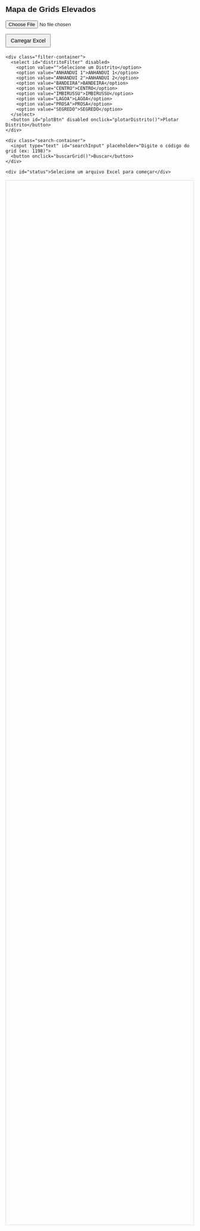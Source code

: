 <!DOCTYPE html>
<html>
<head>
  <title>Mapa de Grids - Campo Grande/MS</title>
  <meta charset="utf-8">
  <meta name="viewport" content="width=device-width, initial-scale=1.0">
  <link rel="stylesheet" href="https://unpkg.com/leaflet@1.9.4/dist/leaflet.css" />
  <style>
    body { 
      font-family: Arial, sans-serif; 
      margin: 15px;
      padding: 0;
    }
    #map { 
      height: 70vh; 
      width: 100%;
      margin-top: 15px; 
      border: 1px solid #ddd; 
    }
    .control-panel { 
      margin-bottom: 15px; 
    }
    .filter-container {
      margin: 10px 0;
      display: flex;
      align-items: center;
    }
    #distritoFilter {
      flex: 1;
      padding: 8px;
      margin-right: 5px;
    }
    button { 
      padding: 8px 12px; 
      margin: 5px 5px 5px 0; 
      cursor: pointer; 
      font-size: 14px;
    }
    input[type="file"] { 
      margin-bottom: 10px; 
      width: 100%;
    }
    #status { 
      padding: 10px; 
      margin: 10px 0; 
      border-radius: 4px; 
      background: #f0f0f0;
      font-size: 14px;
    }
    .search-container {
      margin: 10px 0;
      display: flex;
    }
    #searchInput {
      flex: 1;
      padding: 8px;
      margin-right: 5px;
    }
    .legend {
      padding: 6px 8px;
      background: white;
      border-radius: 5px;
      box-shadow: 0 0 15px rgba(0,0,0,0.2);
      line-height: 1.5;
      font-size: 12px;
    }
    .legend i {
      width: 12px;
      height: 12px;
      display: inline-block;
      margin-right: 5px;
      vertical-align: middle;
    }
    .grid-label {
      background: rgba(255,255,255,0.8);
      border-radius: 3px;
      padding: 2px 4px;
      border: 1px solid #333;
      font-size: 10px;
      font-weight: bold;
      pointer-events: none;
      white-space: nowrap;
    }
    .custom-tooltip {
      font-weight: bold;
      font-size: 14px;
    }
    .highlighted {
      animation: pulse 0.5s infinite alternate;
      stroke: #0055ff;
      stroke-width: 3;
    }
    @keyframes pulse {
      from { transform: scale(1); }
      to { transform: scale(1.2); }
    }
    @media (max-width: 600px) {
      #map { height: 60vh; }
      .filter-container { flex-direction: column; }
      #distritoFilter { margin-right: 0; margin-bottom: 5px; }
      .search-container { flex-direction: column; }
      #searchInput { margin-right: 0; margin-bottom: 5px; }
    }
  </style>
</head>
<body>
  <div class="control-panel">
    <h2>Mapa de Grids Elevados</h2>
    <input type="file" id="fileInput" accept=".xlsx,.xls,.csv">
    <button onclick="carregarDados()">Carregar Excel</button>
    
    <div class="filter-container">
      <select id="distritoFilter" disabled>
        <option value="">Selecione um Distrito</option>
        <option value="ANHANDUI 1">ANHANDUI 1</option>
        <option value="ANHANDUI 2">ANHANDUI 2</option>
        <option value="BANDEIRA">BANDEIRA</option>
        <option value="CENTRO">CENTRO</option>
        <option value="IMBIRUSSU">IMBIRUSSU</option>
        <option value="LAGOA">LAGOA</option>
        <option value="PROSA">PROSA</option>
        <option value="SEGREDO">SEGREDO</option>
      </select>
      <button id="plotBtn" disabled onclick="plotarDistrito()">Plotar Distrito</button>
    </div>
    
    <div class="search-container">
      <input type="text" id="searchInput" placeholder="Digite o código do grid (ex: 1198)">
      <button onclick="buscarGrid()">Buscar</button>
    </div>
    
    <div id="status">Selecione um arquivo Excel para começar</div>
  </div>
  <div id="map"></div>

  <script src="https://unpkg.com/leaflet@1.9.4/dist/leaflet.js"></script>
  <script src="https://cdn.jsdelivr.net/npm/xlsx@0.18.5/dist/xlsx.full.min.js"></script>
  <script>
    // Variáveis globais
    let map;
    let dadosCompletos = [];
    let currentMarkers = [];
    const CG_CENTER = [-20.4697, -54.6201];
    const OVOS_MINIMOS = 50;

    // Inicializa o mapa
    function initMap() {
      if (!map) {
        map = L.map('map').setView(CG_CENTER, 12);
        L.tileLayer('https://{s}.tile.openstreetmap.org/{z}/{x}/{y}.png', {
          attribution: '&copy; <a href="https://www.openstreetmap.org/copyright">OpenStreetMap</a>'
        }).addTo(map);
        
        // Adiciona legenda
        const legend = L.control({position: 'bottomright'});
        legend.onAdd = function() {
          const div = L.DomUtil.create('div', 'legend');
          div.innerHTML = `
            <h4>Legenda:</h4>
            <div><i style="background:#ffcc00"></i> 50-100 ovos</div>
            <div><i style="background:#ff6600"></i> 101-200 ovos</div>
            <div><i style="background:#cc0000"></i> ≥201 ovos</div>
          `;
          return div;
        };
        legend.addTo(map);
      }
      return map;
    }

    // Carrega os dados do Excel
    async function carregarDados() {
      const fileInput = document.getElementById('fileInput');
      const statusDiv = document.getElementById('status');
      
      if (!fileInput.files.length) {
        statusDiv.textContent = 'Nenhum arquivo selecionado';
        statusDiv.style.backgroundColor = '#f8d7da';
        return;
      }

      const file = fileInput.files[0];
      statusDiv.textContent = `Processando ${file.name}...`;
      statusDiv.style.backgroundColor = '#fff3cd';

      try {
        const data = await readFile(file);
        const workbook = XLSX.read(data, { type: 'array' });
        const sheetName = workbook.SheetNames[0];
        const sheet = workbook.Sheets[sheetName];
        
        dadosCompletos = XLSX.utils.sheet_to_json(sheet, { defval: "" })
          .filter(row => {
            const ovos = parseInt(row.CONT_OVOS || row.OVOS || 0);
            return ovos >= OVOS_MINIMOS;
          })
          .map(row => ({
            grid: (row.COD_GRID || row.GRID || '').toString().trim(),
            ovos: parseInt(row.CONT_OVOS || row.OVOS || 0),
            endereco: row.LOGRADOURO || row.ENDEREÇO || '',
            distrito: (row.NM_DISTRITO || row.DISTRITO || '').toUpperCase().trim()
          }));

        // Habilita o seletor de distritos
        document.getElementById('distritoFilter').disabled = false;
        document.getElementById('plotBtn').disabled = false;
        
        statusDiv.textContent = `Dados carregados: ${dadosCompletos.length} registros com ≥${OVOS_MINIMOS} ovos`;
        statusDiv.style.backgroundColor = '#d4edda';
        
        // Inicializa o mapa se ainda não estiver inicializado
        initMap();
        
      } catch (error) {
        console.error("Erro:", error);
        statusDiv.textContent = `Erro: ${error.message}`;
        statusDiv.style.backgroundColor = '#f8d7da';
      }
    }

    // Plota apenas os grids do distrito selecionado
    async function plotarDistrito() {
      const distritoSelect = document.getElementById('distritoFilter');
      const distrito = distritoSelect.value.toUpperCase().trim();
      const statusDiv = document.getElementById('status');
      
      if (!distrito || distrito === "") {
        statusDiv.textContent = 'Selecione um distrito primeiro';
        statusDiv.style.backgroundColor = '#f8d7da';
        return;
      }

      statusDiv.textContent = `Plotando grids do distrito ${distrito}...`;
      statusDiv.style.backgroundColor = '#fff3cd';

      // Limpa o mapa completamente
      const mapa = initMap();
      clearMarkers();

      const dadosFiltrados = dadosCompletos.filter(item => 
        item.distrito === distrito
      );
      
      if (dadosFiltrados.length === 0) {
        statusDiv.textContent = `Nenhum grid encontrado no distrito ${distrito}`;
        statusDiv.style.backgroundColor = '#f8d7da';
        return;
      }

      let count = 0;
      for (const item of dadosFiltrados) {
        try {
          const coords = await geocodeAddress(item.endereco + ', Campo Grande MS');
          if (coords) {
            // Cria o marcador com círculo colorido
            const marker = L.circleMarker([coords.lat, coords.lng], {
              radius: 18,
              fillColor: getColorForOvos(item.ovos),
              color: '#000',
              fillOpacity: 0.8,
              weight: 1
            }).addTo(mapa).bindPopup(`
              <div class="custom-tooltip">
                <b>Grid:</b> ${item.grid}<br>
                <b>Ovos:</b> ${item.ovos}<br>
                <b>Endereço:</b> ${item.endereco}<br>
                <b>Distrito:</b> ${item.distrito}
              </div>
            `);
            
            // Adiciona label
            const label = L.marker([coords.lat, coords.lng], {
              icon: L.divIcon({
                className: 'grid-label',
                html: item.grid,
                iconSize: null,
                iconAnchor: [0, 0]
              }),
              zIndexOffset: 1000,
              interactive: false
            }).addTo(mapa);
            
            // Armazena o código do grid como propriedade do marcador
            marker.gridCode = item.grid;
            currentMarkers.push(marker);
            count++;
          }
        } catch (error) {
          console.error(`Erro no endereço: ${item.endereco}`, error);
        }
      }

      statusDiv.textContent = `${count} grids plotados no distrito ${distrito}`;
      statusDiv.style.backgroundColor = '#d4edda';
      
      // Ajusta o zoom para mostrar todos os markers
      if (count > 0) {
        const group = new L.featureGroup(currentMarkers);
        mapa.fitBounds(group.getBounds(), { padding: [50, 50] });
      }
    }

    // Busca grid no mapa com efeitos visuais
    function buscarGrid() {
      const searchTerm = document.getElementById('searchInput').value.trim();
      const statusDiv = document.getElementById('status');
      
      if (!searchTerm) {
        statusDiv.textContent = 'Digite um código de grid para buscar';
        statusDiv.style.backgroundColor = '#f8d7da';
        return;
      }

      // Remove destaque anterior
      currentMarkers.forEach(marker => {
        marker.setStyle({
          color: '#000',
          weight: 1
        });
        if (marker._path) {
          marker._path.classList.remove('highlighted');
        }
      });

      // Filtra os marcadores visíveis
      const foundMarkers = currentMarkers.filter(marker => 
        marker.gridCode && marker.gridCode.toString().includes(searchTerm)
      );

      if (foundMarkers.length === 0) {
        statusDiv.textContent = `Nenhum grid encontrado com "${searchTerm}"`;
        statusDiv.style.backgroundColor = '#f8d7da';
        return;
      }

      // Destaca os marcadores encontrados
      foundMarkers.forEach(marker => {
        marker.setStyle({
          color: '#0055ff',
          weight: 3
        });
        if (marker._path) {
          marker._path.classList.add('highlighted');
        }
        marker.openPopup();
      });

      // Centraliza no primeiro marcador encontrado
      if (foundMarkers.length > 0) {
        if (foundMarkers.length === 1) {
          map.setView(foundMarkers[0].getLatLng(), 17);
        } else {
          const group = new L.featureGroup(foundMarkers);
          map.fitBounds(group.getBounds(), { padding: [50, 50] });
        }
        
        statusDiv.textContent = `Encontrado(s) ${foundMarkers.length} grid(s) com "${searchTerm}"`;
        statusDiv.style.backgroundColor = '#d4edda';
      }
    }

    // Limpa todos os markers do mapa
    function clearMarkers() {
      if (!map) return;
      map.eachLayer(layer => {
        if (layer instanceof L.Marker || layer instanceof L.CircleMarker) {
          map.removeLayer(layer);
        }
      });
      currentMarkers = [];
    }

    // Função auxiliar para determinar a cor baseada na quantidade de ovos
    function getColorForOvos(ovos) {
      const num = parseInt(ovos) || 0;
      if (num >= 201) return '#cc0000';
      if (num >= 101) return '#ff6600';
      return '#ffcc00';
    }

    // Função auxiliar para ler arquivo
    function readFile(file) {
      return new Promise((resolve, reject) => {
        const reader = new FileReader();
        reader.onload = e => resolve(e.target.result);
        reader.onerror = e => reject(new Error('Falha ao ler arquivo'));
        reader.readAsArrayBuffer(file);
      });
    }

    // Função auxiliar para geocodificação
    async function geocodeAddress(address) {
      try {
        const response = await fetch(`https://nominatim.openstreetmap.org/search?format=json&q=${encodeURIComponent(address)}&limit=1`);
        const data = await response.json();
        if (!data || data.length === 0) return null;
        return { lat: parseFloat(data[0].lat), lng: parseFloat(data[0].lon) };
      } catch (error) {
        console.error('Erro na geocodificação:', error);
        return null;
      }
    }

    // Inicializa o mapa quando a página carrega
    window.onload = function() {
      initMap();
      // Adiciona evento para tecla Enter no campo de busca
      document.getElementById('searchInput').addEventListener('keypress', function(e) {
        if (e.key === 'Enter') buscarGrid();
      });
    };
  </script>
</body>
</html>
